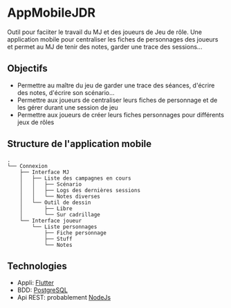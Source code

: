 
# AppMobileJDR

Outil pour faciiter le travail du MJ et des joueurs de Jeu de rôle.
Une application mobile pour centraliser les fiches de personnages des joueurs et permet au MJ de tenir des notes, garder une trace des sessions...

  

## Objectifs

- Permettre au maître du jeu de garder une trace des séances, d'écrire des notes, d'écrire son scénario...
- Permettre aux joueurs de centraliser leurs fiches de personnage et de les gérer durant une session de jeu
- Permettre aux joueurs de créer leurs fiches personnages pour différents jeux de rôles

  
## Structure de l'application mobile

```
.
└── Connexion
    ├── Interface MJ
    │   ├── Liste des campagnes en cours
    │   │   ├── Scénario
    │   │   ├── Logs des dernières sessions
    │   │   └── Notes diverses
    │   └── Outil de dessin
    │       ├── Libre
    │       └── Sur cadrillage
    └── Interface joueur
        └── Liste personnages
            ├── Fiche personnage
            ├── Stuff
            └── Notes
```


<!-- 
# Connexion
## Interface MJ
### Liste des campagnes en cours
#### Scénario
#### Logs des dernières sessions
#### Notes diverses
### Outil de dessin
#### Libre
#### Sur cadrillage

## Interface joueur
### Liste personnages
#### Fiche personnage
#### Stuff
#### Notes
-->
  

## Technologies

- Appli: [Flutter](https://flutter.dev/)
- BDD: [PostgreSQL](https://www.postgresql.org/)
- Api REST: probablement [NodeJs](https://nodejs.org/docs/latest-v9.x/api/)